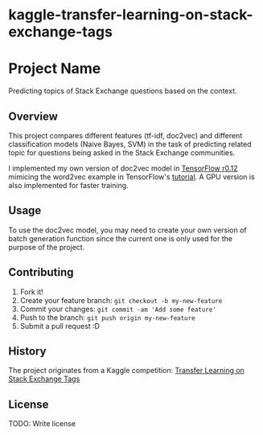 # kaggle-transfer-learning-on-stack-exchange-tags

# Project Name

Predicting topics of Stack Exchange questions based on the context.

## Overview

This project compares different features (tf-idf, doc2vec) and different classification models (Naive Bayes, SVM) in the task of predicting related topic for questions being asked in the Stack Exchange communities.

I implemented my own version of doc2vec model in [TensorFlow r0.12](https://www.tensorflow.org/) mimicing the word2vec example in TensorFlow's [tutorial](https://github.com/tensorflow/models/blob/master/tutorials/embedding/word2vec.py). A GPU version is also implemented for faster training.

## Usage

To use the doc2vec model, you may need to create your own version of batch generation function since the current one is only used for the purpose of the project. 

## Contributing

1. Fork it!
2. Create your feature branch: `git checkout -b my-new-feature`
3. Commit your changes: `git commit -am 'Add some feature'`
4. Push to the branch: `git push origin my-new-feature`
5. Submit a pull request :D

## History

The project originates from a Kaggle competition: [Transfer Learning on Stack Exchange Tags](https://www.kaggle.com/c/transfer-learning-on-stack-exchange-tags)

## License

TODO: Write license
